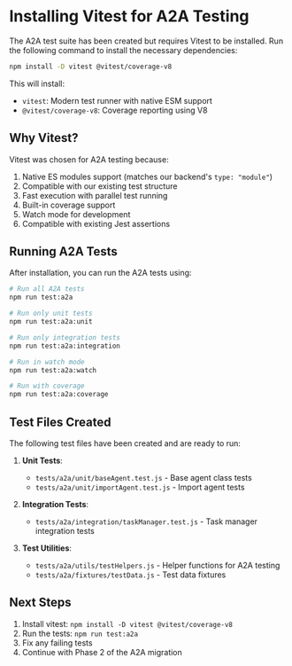 # Installing Vitest for A2A Testing

The A2A test suite has been created but requires Vitest to be installed. Run the following command to install the necessary dependencies:

```bash
npm install -D vitest @vitest/coverage-v8
```

This will install:
- `vitest`: Modern test runner with native ESM support
- `@vitest/coverage-v8`: Coverage reporting using V8

## Why Vitest?

Vitest was chosen for A2A testing because:
1. Native ES modules support (matches our backend's `type: "module"`)
2. Compatible with our existing test structure
3. Fast execution with parallel test running
4. Built-in coverage support
5. Watch mode for development
6. Compatible with existing Jest assertions

## Running A2A Tests

After installation, you can run the A2A tests using:

```bash
# Run all A2A tests
npm run test:a2a

# Run only unit tests
npm run test:a2a:unit

# Run only integration tests
npm run test:a2a:integration

# Run in watch mode
npm run test:a2a:watch

# Run with coverage
npm run test:a2a:coverage
```

## Test Files Created

The following test files have been created and are ready to run:

1. **Unit Tests**:
   - `tests/a2a/unit/baseAgent.test.js` - Base agent class tests
   - `tests/a2a/unit/importAgent.test.js` - Import agent tests

2. **Integration Tests**:
   - `tests/a2a/integration/taskManager.test.js` - Task manager integration tests

3. **Test Utilities**:
   - `tests/a2a/utils/testHelpers.js` - Helper functions for A2A testing
   - `tests/a2a/fixtures/testData.js` - Test data fixtures

## Next Steps

1. Install vitest: `npm install -D vitest @vitest/coverage-v8`
2. Run the tests: `npm run test:a2a`
3. Fix any failing tests
4. Continue with Phase 2 of the A2A migration